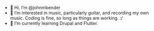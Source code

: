 - 👋 Hi, I’m @johnmbender
- 👀 I’m interested in music, particularly guitar, and recording my own music. Coding is fine, so long as things are working. :/
- 🌱 I’m currently learning Drupal and Flutter.

<!---
johnmbender/johnmbender is a ✨ special ✨ repository because its `README.md` (this file) appears on your GitHub profile.
You can click the Preview link to take a look at your changes.
--->
